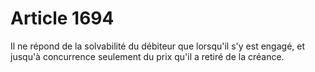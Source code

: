 # Article 1694

Il ne répond de la solvabilité du débiteur que lorsqu'il s'y est engagé, et jusqu'à concurrence seulement du prix qu'il a retiré de la créance.